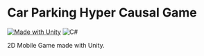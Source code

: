 # Car Parking Hyper Causal Game

[![Made with Unity](https://img.shields.io/badge/Made%20with-Unity-57b9d3.svg?style=for-the-badge&logo=unity)](https://unity3d.com)
![C#](https://img.shields.io/badge/c%23-%23239120.svg?style=for-the-badge&logo=csharp&logoColor=white)

2D Mobile Game made with Unity.
